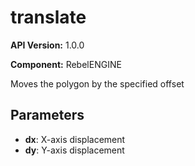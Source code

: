 # translate

**API Version:** 1.0.0

**Component:** RebelENGINE

Moves the polygon by the specified offset

## Parameters

- **dx**: X-axis displacement
- **dy**: Y-axis displacement

